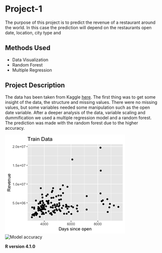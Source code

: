# Project-1
The purpose of this project is to predict the revenue of a restaurant around the world. In this case the prediction will depend on the restaurants open date, location, city type and 

## Methods Used
* Data Visualization
* Random Forest
* Multiple Regression

## Project Description
The data has been taken from Kaggle [here](https://www.kaggle.com/competitions/restaurant-revenue-prediction/data). The first thing was to get some insight of the data, the structure and missing values. There were no missing values, but some variables needed some manipulation such as the open date variable. After a deeper analysis of the data, variable scaling and dummification we used a multiple regression model and a random forest. The prediction was made with the random forest due to the higher accuracy.


![OpenDate](https://github.com/emipizana/Project-1/blob/main/Graphs/Rplot02.png)
![Model accuracy]()

**R version 4.1.0**
